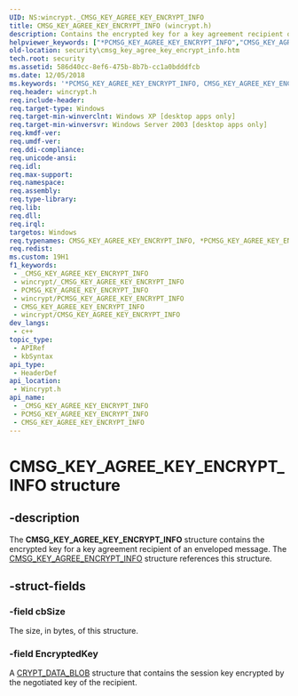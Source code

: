```yaml
---
UID: NS:wincrypt._CMSG_KEY_AGREE_KEY_ENCRYPT_INFO
title: CMSG_KEY_AGREE_KEY_ENCRYPT_INFO (wincrypt.h)
description: Contains the encrypted key for a key agreement recipient of an enveloped message.
helpviewer_keywords: ["*PCMSG_KEY_AGREE_KEY_ENCRYPT_INFO","CMSG_KEY_AGREE_KEY_ENCRYPT_INFO","CMSG_KEY_AGREE_KEY_ENCRYPT_INFO structure [Security]","PCMSG_KEY_AGREE_KEY_ENCRYPT_INFO","PCMSG_KEY_AGREE_KEY_ENCRYPT_INFO structure pointer [Security]","security.cmsg_key_agree_key_encrypt_info","wincrypt/CMSG_KEY_AGREE_KEY_ENCRYPT_INFO","wincrypt/PCMSG_KEY_AGREE_KEY_ENCRYPT_INFO"]
old-location: security\cmsg_key_agree_key_encrypt_info.htm
tech.root: security
ms.assetid: 586d40cc-8ef6-475b-8b7b-cc1a0bdddfcb
ms.date: 12/05/2018
ms.keywords: '*PCMSG_KEY_AGREE_KEY_ENCRYPT_INFO, CMSG_KEY_AGREE_KEY_ENCRYPT_INFO, CMSG_KEY_AGREE_KEY_ENCRYPT_INFO structure [Security], PCMSG_KEY_AGREE_KEY_ENCRYPT_INFO, PCMSG_KEY_AGREE_KEY_ENCRYPT_INFO structure pointer [Security], security.cmsg_key_agree_key_encrypt_info, wincrypt/CMSG_KEY_AGREE_KEY_ENCRYPT_INFO, wincrypt/PCMSG_KEY_AGREE_KEY_ENCRYPT_INFO'
req.header: wincrypt.h
req.include-header: 
req.target-type: Windows
req.target-min-winverclnt: Windows XP [desktop apps only]
req.target-min-winversvr: Windows Server 2003 [desktop apps only]
req.kmdf-ver: 
req.umdf-ver: 
req.ddi-compliance: 
req.unicode-ansi: 
req.idl: 
req.max-support: 
req.namespace: 
req.assembly: 
req.type-library: 
req.lib: 
req.dll: 
req.irql: 
targetos: Windows
req.typenames: CMSG_KEY_AGREE_KEY_ENCRYPT_INFO, *PCMSG_KEY_AGREE_KEY_ENCRYPT_INFO
req.redist: 
ms.custom: 19H1
f1_keywords:
 - _CMSG_KEY_AGREE_KEY_ENCRYPT_INFO
 - wincrypt/_CMSG_KEY_AGREE_KEY_ENCRYPT_INFO
 - PCMSG_KEY_AGREE_KEY_ENCRYPT_INFO
 - wincrypt/PCMSG_KEY_AGREE_KEY_ENCRYPT_INFO
 - CMSG_KEY_AGREE_KEY_ENCRYPT_INFO
 - wincrypt/CMSG_KEY_AGREE_KEY_ENCRYPT_INFO
dev_langs:
 - c++
topic_type:
 - APIRef
 - kbSyntax
api_type:
 - HeaderDef
api_location:
 - Wincrypt.h
api_name:
 - _CMSG_KEY_AGREE_KEY_ENCRYPT_INFO
 - PCMSG_KEY_AGREE_KEY_ENCRYPT_INFO
 - CMSG_KEY_AGREE_KEY_ENCRYPT_INFO
---
```


# CMSG_KEY_AGREE_KEY_ENCRYPT_INFO structure


## -description

The <b>CMSG_KEY_AGREE_KEY_ENCRYPT_INFO</b> structure contains the encrypted key for a key agreement recipient of an enveloped message. The <a href="/windows/desktop/api/wincrypt/ns-wincrypt-cmsg_key_agree_encrypt_info">CMSG_KEY_AGREE_ENCRYPT_INFO</a> structure references this structure.

## -struct-fields

### -field cbSize

The size, in bytes, of this structure.

### -field EncryptedKey

A <a href="/previous-versions/windows/desktop/legacy/aa381414(v=vs.85)">CRYPT_DATA_BLOB</a> structure that contains the session key encrypted by the negotiated key of the recipient.

